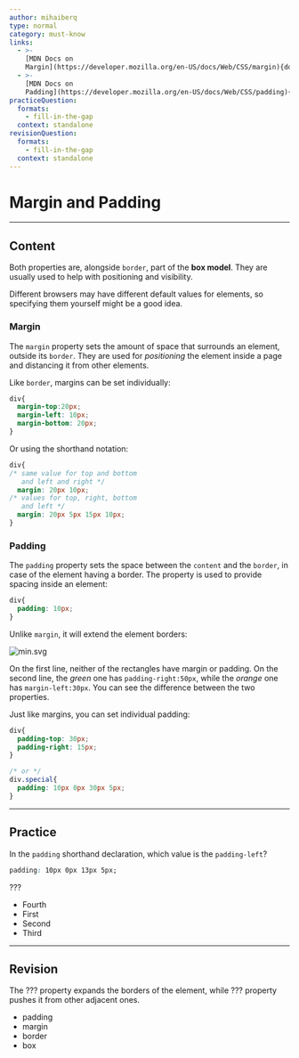```yaml
---
author: mihaiberq
type: normal
category: must-know
links:
  - >-
    [MDN Docs on
    Margin](https://developer.mozilla.org/en-US/docs/Web/CSS/margin){documentation}
  - >-
    [MDN Docs on
    Padding](https://developer.mozilla.org/en-US/docs/Web/CSS/padding){documentation}
practiceQuestion:
  formats:
    - fill-in-the-gap
  context: standalone
revisionQuestion:
  formats:
    - fill-in-the-gap
  context: standalone
---
```


# Margin and Padding


---

## Content

Both properties are, alongside `border`, part of the **box model**. They are usually used to help with positioning and visibility.

Different browsers may have different default values for elements, so specifying them yourself might be a good idea.

### Margin

The `margin` property sets the amount of space that surrounds an element, outside its `border`. They are used for *positioning* the element inside a page and distancing it from other elements.

Like `border`, margins can be set individually:

```css
div{
  margin-top:20px;
  margin-left: 10px;
  margin-bottom: 20px;
}
```

Or using the shorthand notation:

```css
div{
/* same value for top and bottom
   and left and right */
  margin: 20px 10px;
/* values for top, right, bottom
   and left */
  margin: 20px 5px 15px 10px;
}
```

### Padding

The `padding` property sets the space between the `content` and the `border`, in case of the element having a border. The property is used to provide spacing inside an element:

```css
div{
  padding: 10px;
}
```

Unlike `margin`, it will extend the element borders:

![min.svg](https://img.enkipro.com/a56ff0ee4baa0162a400e442f55d38cc.png)

On the first line, neither of the rectangles have margin or padding. On the second line, the *green* one has `padding-right:50px`, while the *orange* one has `margin-left:30px`. You can see the difference between the two properties.

Just like margins, you can set individual padding:

```css
div{
  padding-top: 30px;
  padding-right: 15px;
}

/* or */
div.special{
  padding: 10px 0px 30px 5px;
}
```


---

## Practice

In the `padding` shorthand declaration, which value is the `padding-left`?

```css
padding: 10px 0px 13px 5px;
```

???

- Fourth
- First
- Second
- Third


---

## Revision

The ??? property expands the borders of the element, while ??? property pushes it from other adjacent ones.

- padding
- margin
- border
- box
